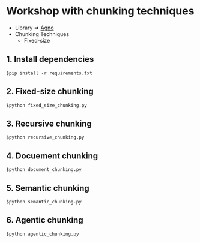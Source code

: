 # Workshop with chunking techniques
* Library => [Agno](https://docs.agno.com/)
* Chunking Techniques
  * Fixed-size

## 1. Install dependencies
```
$pip install -r requirements.txt
```

## 2. Fixed-size chunking
```
$python fixed_size_chunking.py
```

## 3. Recursive chunking
```
$python recursive_chunking.py
```

## 4. Docuement chunking
```
$python document_chunking.py
```

## 5. Semantic chunking
```
$python semantic_chunking.py
```

## 6. Agentic chunking
```
$python agentic_chunking.py
```